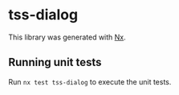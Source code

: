 # tss-dialog

This library was generated with [Nx](https://nx.dev).

## Running unit tests

Run `nx test tss-dialog` to execute the unit tests.
